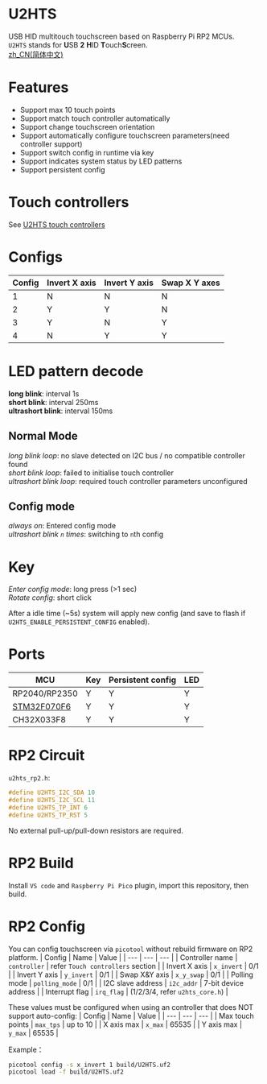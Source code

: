 # U2HTS
USB HID multitouch touchscreen based on Raspberry Pi RP2 MCUs.  
`U2HTS` stands for **U**SB **2** **H**ID **T**ouch**S**creen.  
[zh_CN(简体中文)](./README_zh.md)

# Features
- Support max 10 touch points
- Support match touch controller automatically
- Support change touchscreen orientation
- Support automatically configure touchscreen parameters(need controller support)
- Support switch config in runtime via key
- Support indicates system status by LED patterns
- Support persistent config

# Touch controllers
See [U2HTS touch controllers](https://github.com/CNflysky/u2hts_touch_controllers/blob/main/README.md)

# Configs
| Config | Invert X axis | Invert Y axis | Swap X Y axes |
| --- | --- | --- | --- |
| 1 | N | N | N |
| 2 | Y | Y | N |
| 3 | Y | N | Y |
| 4 | N | Y | Y |

# LED pattern decode
**long blink**: interval 1s  
**short blink**: interval 250ms  
**ultrashort blink**: interval 150ms  

## Normal Mode
*long blink loop*: no slave detected on I2C bus / no compatible controller found  
*short blink loop*: failed to initialise touch controller  
*ultrashort blink loop*: required touch controller parameters unconfigured    

## Config mode
*always on*: Entered config mode  
*ultrashort blink `n` times*: switching to `n`th config  

# Key
*Enter config mode*: long press (>1 sec)  
*Rotate config*: short click  

After a idle time (~5s) system will apply new config (and save to flash if `U2HTS_ENABLE_PERSISTENT_CONFIG` enabled).

# Ports
| MCU | Key | Persistent config | LED | 
| --- | --- | --- | --- |
| RP2040/RP2350 | Y | Y | Y |
| [STM32F070F6](https://github.com/CNflysky/U2HTS_F070F6) | Y | Y | Y |
| CH32X033F8 | Y | Y | Y |

# RP2 Circuit
`u2hts_rp2.h`: 
```c
#define U2HTS_I2C_SDA 10
#define U2HTS_I2C_SCL 11
#define U2HTS_TP_INT 6
#define U2HTS_TP_RST 5
```
No external pull-up/pull-down resistors are required.  

# RP2 Build
Install `VS code` and `Raspberry Pi Pico` plugin, import this repository, then build.

# RP2 Config
You can config touchscreen via `picotool` without rebuild firmware on RP2 platform.
| Config | Name | Value |
| --- | --- | --- |
| Controller name | `controller` | refer `Touch controllers` section |
| Invert X axis | `x_invert` | 0/1 |
| Invert Y axis | `y_invert` | 0/1 |
| Swap X&Y axis | `x_y_swap` | 0/1 |
| Polling mode | `polling_mode` | 0/1 |
| I2C slave address | `i2c_addr` | 7-bit device address |
| Interrupt flag | `irq_flag` | (1/2/3/4, refer `u2hts_core.h`) |
 
These values must be configured when using an controller that does NOT support auto-config:
| Config | Name | Value |
| --- | --- | --- |
| Max touch points | `max_tps` | up to 10 |
| X axis max | `x_max` | 65535 |
| Y axis max | `y_max` | 65535 |

Example：
```bash
picotool config -s x_invert 1 build/U2HTS.uf2
picotool load -f build/U2HTS.uf2
```
